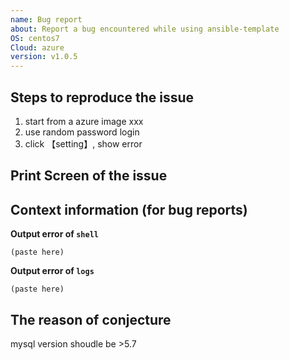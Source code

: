 ```yaml
---
name: Bug report
about: Report a bug encountered while using ansible-template
OS: centos7
Cloud: azure
version: v1.0.5
---
```


## Steps to reproduce the issue

1. start from a azure image xxx
2. use random password login
3. click 【setting】, show error

## Print Screen of the issue


## Context information (for bug reports)

**Output error of `shell`**
```
(paste here)
```
**Output error of `logs`**
```
(paste here)
```

## The reason of conjecture

mysql version shoudle be >5.7 

